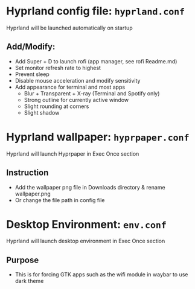 # Hyprland config file: ```hyprland.conf```

Hyprland will be launched automatically on startup

## Add/Modify:
- Add Super + D to launch rofi (app manager, see rofi Readme.md)
- Set monitor refresh rate to highest
- Prevent sleep
- Disable mouse acceleration and modify sensitivity
- Add appearance for terminal and most apps
  - Blur + Transparent + X-ray (Terminal and Spotify only)
  - Strong outline for currently active window
  - Slight rounding at corners
  - Slight shadow

# Hyprland wallpaper: ```hyprpaper.conf```

Hyprland will launch Hyprpaper in Exec Once section

## Instruction
- Add the wallpaper png file in Downloads directory & rename wallpaper.png
- Or change the file path in config file

# Desktop Environment: ```env.conf```

Hyprland will launch desktop environment in Exec Once section

## Purpose
- This is for forcing GTK apps such as the wifi module in waybar to use dark theme
